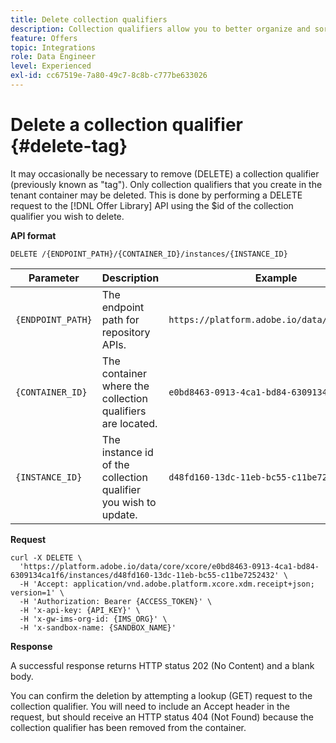 ```yaml
---
title: Delete collection qualifiers
description: Collection qualifiers allow you to better organize and sort through your offers.
feature: Offers
topic: Integrations
role: Data Engineer
level: Experienced
exl-id: cc67519e-7a80-49c7-8c8b-c777be633026
---
```

# Delete a collection qualifier {#delete-tag}

It may occasionally be necessary to remove (DELETE) a collection qualifier (previously known as "tag"). Only collection qualifiers that you create in the tenant container may be deleted. This is done by performing a DELETE request to the [!DNL Offer Library] API using the $id of the collection qualifier you wish to delete.

**API format**

```http
DELETE /{ENDPOINT_PATH}/{CONTAINER_ID}/instances/{INSTANCE_ID}
```

| Parameter | Description | Example |
| --------- | ----------- | ------- |
| `{ENDPOINT_PATH}` | The endpoint path for repository APIs. | `https://platform.adobe.io/data/core/xcore/` |
| `{CONTAINER_ID}` | The container where the collection qualifiers are located. | `e0bd8463-0913-4ca1-bd84-6309134ca1f6` |
| `{INSTANCE_ID}` | The instance id of the collection qualifier you wish to update. | `d48fd160-13dc-11eb-bc55-c11be7252432` |

**Request**

```shell
curl -X DELETE \
  'https://platform.adobe.io/data/core/xcore/e0bd8463-0913-4ca1-bd84-6309134ca1f6/instances/d48fd160-13dc-11eb-bc55-c11be7252432' \
  -H 'Accept: application/vnd.adobe.platform.xcore.xdm.receipt+json; version=1' \
  -H 'Authorization: Bearer {ACCESS_TOKEN}' \
  -H 'x-api-key: {API_KEY}' \
  -H 'x-gw-ims-org-id: {IMS_ORG}' \
  -H 'x-sandbox-name: {SANDBOX_NAME}'
```

**Response**

A successful response returns HTTP status 202 (No Content) and a blank body.

You can confirm the deletion by attempting a lookup (GET) request to the collection qualifier. You will need to include an Accept header in the request, but should receive an HTTP status 404 (Not Found) because the collection qualifier has been removed from the container.
